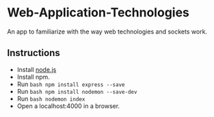 # Web-Application-Technologies

An app to familiarize with the way web technologies and sockets work.

## Instructions

- Install [node.js](https://nodejs.org/en/)
- Install npm.
- Run ```bash npm install express --save```
- Run ```bash npm install nodemon --save-dev```
- Run ```bash nodemon index```
- Open a localhost:4000 in a browser.
